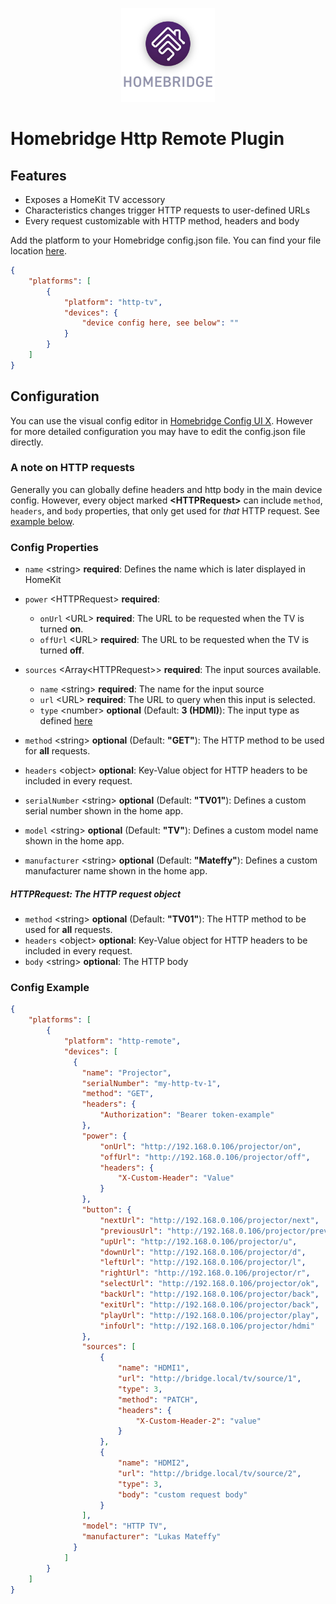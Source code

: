 
<p align="center">

<img src="https://github.com/homebridge/branding/raw/master/logos/homebridge-wordmark-logo-vertical.png" width="150">

</p>


# Homebridge Http Remote Plugin
## Features

- Exposes a HomeKit TV accessory
- Characteristics changes trigger HTTP requests to user-defined URLs
- Every request customizable with HTTP method, headers and body

Add the platform to your Homebridge config.json file. You can find your file location [here](https://github.com/homebridge/homebridge/wiki).
```json
{
    "platforms": [
        {
            "platform": "http-tv",
            "devices": {
                "device config here, see below": ""
            }
        }
    ]
}
```
## Configuration
You can use the visual config editor in [Homebridge Config UI X](https://github.com/oznu/homebridge-config-ui-x). However for more detailed configuration you may have to edit the config.json file directly. 

### A note on HTTP requests
Generally you can globally define headers and http body in the main device config. However, every object marked **\<HTTPRequest\>** can include `method`, `headers`, and `body` properties, that only get used for *that* HTTP request. See [example below](#config-example).

### Config Properties
- `name` \<string\> **required**: Defines the name which is later displayed in HomeKit

- `power` \<HTTPRequest\> **required**:
    - `onUrl` \<URL\> **required**: The URL to be requested when the TV is turned **on**.
    - `offUrl` \<URL\> **required**: The URL to be requested when the TV is turned **off**.

- `sources` \<Array\<HTTPRequest\>\> **required**: The input sources available.
    - `name` \<string\> **required**: The name for the input source
    - `url` \<URL\> **required**: The URL to query when this input is selected.
    - `type` \<number\> **optional** \(Default: **3 (HDMI)**\): The input type as defined [here](https://developers.homebridge.io/#/characteristic/InputSourceType)

- `method` \<string\> **optional** \(Default: **"GET"**\): The HTTP method to be used for **all** requests.
- `headers` \<object\> **optional**: Key-Value object for HTTP headers to be included in every request.

- `serialNumber` \<string\> **optional** \(Default: **"TV01"**\): Defines a custom serial number shown in the home app.


- `model` \<string\> **optional** \(Default: **"TV"**\): Defines a custom model name shown in the home app.
- `manufacturer` \<string\> **optional** \(Default: **"Mateffy"**\): Defines a custom manufacturer name shown in the home app.

##### HTTPRequest: The HTTP request object
- `method` \<string\> **optional** \(Default: **"TV01"**\): The HTTP method to be used for **all** requests.
- `headers` \<object\> **optional**: Key-Value object for HTTP headers to be included in every request.
- `body` \<string\> **optional**: The HTTP body

### Config Example
```json
{
    "platforms": [
        {
            "platform": "http-remote",
            "devices": [
              {
                "name": "Projector",
                "serialNumber": "my-http-tv-1",
                "method": "GET",
                "headers": {
                    "Authorization": "Bearer token-example"
                },
                "power": {
                    "onUrl": "http://192.168.0.106/projector/on",
                    "offUrl": "http://192.168.0.106/projector/off",
                    "headers": {
                        "X-Custom-Header": "Value"
                    }
                },
                "button": {
                    "nextUrl": "http://192.168.0.106/projector/next",
                    "previousUrl": "http://192.168.0.106/projector/prev",
                    "upUrl": "http://192.168.0.106/projector/u",
                    "downUrl": "http://192.168.0.106/projector/d",
                    "leftUrl": "http://192.168.0.106/projector/l",
                    "rightUrl": "http://192.168.0.106/projector/r",
                    "selectUrl": "http://192.168.0.106/projector/ok",
                    "backUrl": "http://192.168.0.106/projector/back",
                    "exitUrl": "http://192.168.0.106/projector/back",
                    "playUrl": "http://192.168.0.106/projector/play",
                    "infoUrl": "http://192.168.0.106/projector/hdmi"
                },
                "sources": [
                    {
                        "name": "HDMI1",
                        "url": "http://bridge.local/tv/source/1",
                        "type": 3,
                        "method": "PATCH",
                        "headers": {
                            "X-Custom-Header-2": "value"
                        }
                    },
                    {
                        "name": "HDMI2",
                        "url": "http://bridge.local/tv/source/2",
                        "type": 3,
                        "body": "custom request body"
                    }
                ],
                "model": "HTTP TV",
                "manufacturer": "Lukas Mateffy"
              }
            ]
        }
    ]
}
```
